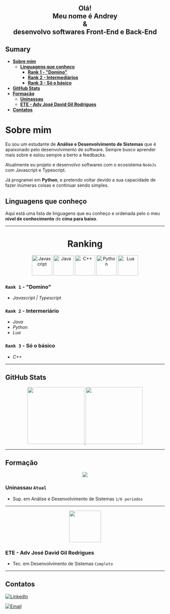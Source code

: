 <div align="center">
    <h2>Olá!<br>Meu nome é Andrey<br>&<br>desenvolvo softwares Front-End e Back-End</h2>
</div>

## Sumary

- [**Sobre mim**](#sobre-mim)
    - [**Linguagens que conheço**](#linguagens-que-conheço)
        - [**Rank 1 - "Domino"**](#rank-1---domino)
        - [**Rank 2 - Intermediários**](#rank-2---intermeriário)
        - [**Rank 3 - Só o básico**](#rank-3---só-o-básico)
- [**GitHub Stats**](#github-stats)
- [**Formação**](#formação)
    - [**Uninassau**](#uninassau-atual)
    - [**ETE - Adv José David Gil Rodrigues**](#ete---adv-josé-david-gil-rodrigues)
- [**Contatos**](#contatos)

# Sobre mim

Eu sou um estudante de **Análise e Desenvolvimento de Sistemas** que é apaixonado pelo desenvolvimento de software. Sempre busco aprender mais sobre e estou sempre a berto a feedbacks.

Atualmente eu projeto e desenvolvo softwares com o ecosistema `NodeJs` com Javascript e Typescript.

Já programei em **Python**, e pretendo voltar devido a sua capacidade de fazer inúmeras coisas e continuar sendo simples.

## Linguagens que conheço

Aqui está uma lista de linguagens que eu conheço e ordenada pelo o meu **nível de conhecimento** de **cima para baixo**.

---
<div align="center">
    <h1>Ranking</h1>
    <img src="https://upload.wikimedia.org/wikipedia/commons/9/99/Unofficial_JavaScript_logo_2.svg" alt="Javascript" height="64" />
    <img src="https://cdn-icons-png.flaticon.com/512/226/226777.png" alt="Java" height="64" />
    <img src="https://upload.wikimedia.org/wikipedia/commons/1/18/ISO_C%2B%2B_Logo.svg" alt="C++" height="64" />
    <img src="https://s3.dualstack.us-east-2.amazonaws.com/pythondotorg-assets/media/community/logos/python-logo-only.png" alt="Python" height="64" />
    <img src="https://upload.wikimedia.org/wikipedia/commons/c/cf/Lua-Logo.svg" alt="Lua" height="64" />
</div>

### `Rank 1` - "Domino"

- *Javascript | Typescript*

### `Rank 2` - Intermeriário

- *Java*
- *Python*
- *Lua*

### `Rank 3` - Só o básico

- *C++*

---

## GitHub Stats

<div align="center">
    <a href="https://github.com/Andrey20Allyson">
    <img height="180em" src="https://github-readme-stats.vercel.app/api/top-langs/?username=Andrey20Allyson&layout=compact&langs_count=7&theme=onedark"/>
    <img height="180em" src="https://github-readme-stats.vercel.app/api?username=Andrey20Allyson&show_icons=true&theme=onedark&include_all_commits=true&count_private=true"/>
    </a>
</div>

---

## Formação

<div align="center">
    <img src="https://www.uninassau.edu.br/landpages/nassau/img/layout/logo-small.png">
</div>

### Uninassau `Atual`

- Sup. em Análise e Desenvolvimento de Sistemas `1/6 períodos`

---

<div align="center">
    <img src="https://scontent.frec42-1.fna.fbcdn.net/v/t39.30808-1/294059457_463329472463758_6720966147523984665_n.png?stp=dst-png_p200x200&_nc_cat=105&ccb=1-7&_nc_sid=c6021c&_nc_ohc=GKB-18la_cAAX8nmAVb&_nc_ht=scontent.frec42-1.fna&oh=00_AT8HsW6MIx7ALC8KwzYYAPBuY0bTz3AToHhCL65wOVjsNQ&oe=63266344" height="100">
</div>

### ETE - Adv José David Gil Rodrigues

- Tec. em Desenvolvimento de Sistemas `Completo`

---

## Contatos

[![LinkedIn](https://img.shields.io/badge/LinkedIn-follow-blue?logo=linkedin&style=social)](https://www.linkedin.com/in/andrey-allyson-310a9024b/)

[![Email](https://img.shields.io/badge/Gmail-send-blue?logo=gmail&style=social)](mailto:andreyuser47@gmail.com)